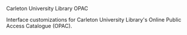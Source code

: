 Carleton University Library OPAC 

Interface customizations for Carleton University Library's Online Public Access Catalogue (OPAC).
